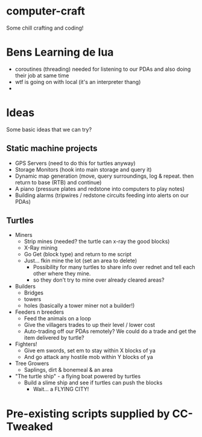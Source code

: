 # computer-craft
Some chill crafting and coding!

# Bens Learning de lua 
* coroutines (threading) needed for listening to our PDAs and also doing their job at same time 
* wtf is going on with local (it's an interpreter thang)
* 


# Ideas
Some basic ideas that we can try?

## Static machine projects
* GPS Servers (need to do this for turtles anyway)
* Storage Monitors (hook into main storage and query it)
* Dynamic map generation (move, query surroundings, log & repeat.  then return to base (RTB) and continue)
* A piano (pressure plates and redstone into computers to play notes)
* Building alarms (tripwires / redstone circuits feeding into alerts on our PDAs)

## Turtles
* Miners
  * Strip mines (needed? the turtle can x-ray the good blocks)
  * X-Ray mining 
  * Go Get (block type) and return to me script
  * Just... fkin mine the lot (set an area to delete)
    * Possibility for many turtles to share info over rednet and tell each other where they mine.
    * so they don't try to mine over already cleared areas? 
* Builders
  * Bridges 
  * towers
  * holes (basically a tower miner not a builder!)
* Feeders n breeders 
  * Feed the animals on a loop
  * Give the villagers trades to up their level / lower cost
  * Auto-trading off our PDAs remotely?  We could do a trade and get the item delivered by turtle?
* Fighters!
  * Give em swords, set em to stay within X blocks of ya
  * And go attack any hostile mob within Y blocks of ya 
* Tree Growers
  * Saplings, dirt & bonemeal & an area 
* "The turtle ship" - a flying boat powered by turtles 
  * Build a slime ship and see if turtles can push the blocks 
    * Wait... a FLYING CITY!

# Pre-existing scripts supplied by CC-Tweaked

